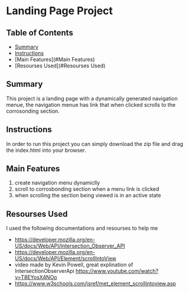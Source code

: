# Landing Page Project

## Table of Contents

* [Summary](#Summary)
* [Instructions](#instructions)
* [Main Features](#Main Features)
* [Resourses Used](#Resourses Used)


## Summary

This project is a landing page with a dynamically generated navigation menue, the navigation menue
has link that when clicked scrolls to the corrosonding section.

## Instructions

In order to run this project you can simply download the zip file and drag the index.html into your browser.

## Main Features

1. create navigation menu dynamiclly 
2. scroll to corrosbonding section when a menu link is clicked
3. when scrolling the section being viewed is in an active state

## Resourses Used

I used the following documentations and resourses to help me 

* https://developer.mozilla.org/en-US/docs/Web/API/Intersection_Observer_API
* https://developer.mozilla.org/en-US/docs/Web/API/Element/scrollIntoView
* video made by Kevin Powell, great explination of IntersectionObserverApi https://www.youtube.com/watch?v=T8EYosX4NOo
* https://www.w3schools.com/jsref/met_element_scrollintoview.asp